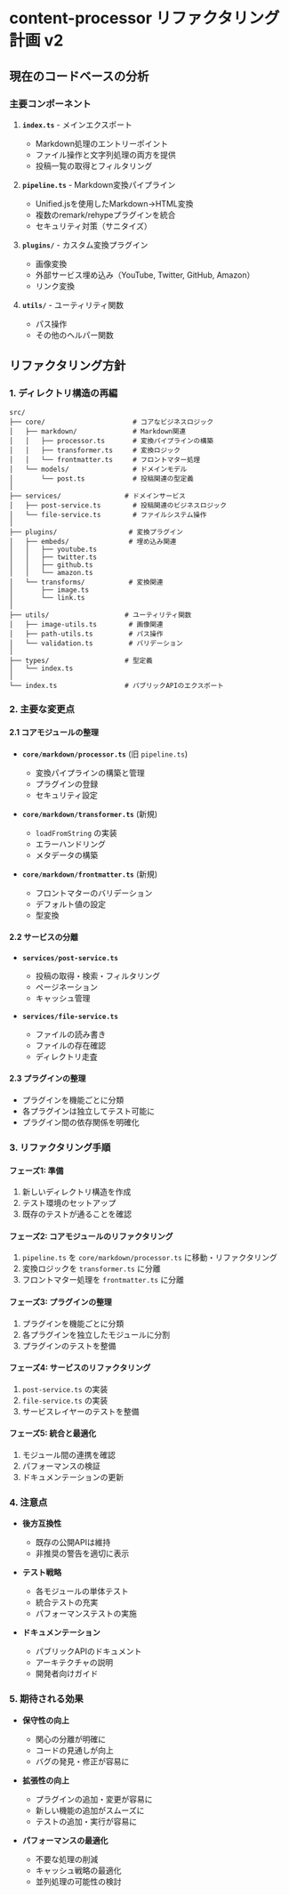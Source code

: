# content-processor リファクタリング計画 v2

## 現在のコードベースの分析

### 主要コンポーネント

1. **`index.ts`** - メインエクスポート
   - Markdown処理のエントリーポイント
   - ファイル操作と文字列処理の両方を提供
   - 投稿一覧の取得とフィルタリング

2. **`pipeline.ts`** - Markdown変換パイプライン
   - Unified.jsを使用したMarkdown→HTML変換
   - 複数のremark/rehypeプラグインを統合
   - セキュリティ対策（サニタイズ）

3. **`plugins/`** - カスタム変換プラグイン
   - 画像変換
   - 外部サービス埋め込み（YouTube, Twitter, GitHub, Amazon）
   - リンク変換

4. **`utils/`** - ユーティリティ関数
   - パス操作
   - その他のヘルパー関数

## リファクタリング方針

### 1. ディレクトリ構造の再編

```
src/
├── core/                      # コアなビジネスロジック
│   ├── markdown/              # Markdown関連
│   │   ├── processor.ts       # 変換パイプラインの構築
│   │   ├── transformer.ts     # 変換ロジック
│   │   └── frontmatter.ts     # フロントマター処理
│   └── models/                # ドメインモデル
│       └── post.ts            # 投稿関連の型定義
│
├── services/                # ドメインサービス
│   ├── post-service.ts        # 投稿関連のビジネスロジック
│   └── file-service.ts        # ファイルシステム操作
│
├── plugins/                  # 変換プラグイン
│   ├── embeds/               # 埋め込み関連
│   │   ├── youtube.ts
│   │   ├── twitter.ts
│   │   ├── github.ts
│   │   └── amazon.ts
│   └── transforms/           # 変換関連
│       ├── image.ts
│       └── link.ts
│
├── utils/                   # ユーティリティ関数
│   ├── image-utils.ts        # 画像関連
│   ├── path-utils.ts         # パス操作
│   └── validation.ts         # バリデーション
│
├── types/                   # 型定義
│   └── index.ts
│
└── index.ts                 # パブリックAPIのエクスポート
```

### 2. 主要な変更点

#### 2.1 コアモジュールの整理
- **`core/markdown/processor.ts`** (旧 `pipeline.ts`)
  - 変換パイプラインの構築と管理
  - プラグインの登録
  - セキュリティ設定

- **`core/markdown/transformer.ts`** (新規)
  - `loadFromString` の実装
  - エラーハンドリング
  - メタデータの構築

- **`core/markdown/frontmatter.ts`** (新規)
  - フロントマターのバリデーション
  - デフォルト値の設定
  - 型変換

#### 2.2 サービスの分離
- **`services/post-service.ts`**
  - 投稿の取得・検索・フィルタリング
  - ページネーション
  - キャッシュ管理

- **`services/file-service.ts`**
  - ファイルの読み書き
  - ファイルの存在確認
  - ディレクトリ走査

#### 2.3 プラグインの整理
- プラグインを機能ごとに分類
- 各プラグインは独立してテスト可能に
- プラグイン間の依存関係を明確化

### 3. リファクタリング手順

#### フェーズ1: 準備
1. 新しいディレクトリ構造を作成
2. テスト環境のセットアップ
3. 既存のテストが通ることを確認

#### フェーズ2: コアモジュールのリファクタリング
1. `pipeline.ts` を `core/markdown/processor.ts` に移動・リファクタリング
2. 変換ロジックを `transformer.ts` に分離
3. フロントマター処理を `frontmatter.ts` に分離

#### フェーズ3: プラグインの整理
1. プラグインを機能ごとに分類
2. 各プラグインを独立したモジュールに分割
3. プラグインのテストを整備

#### フェーズ4: サービスのリファクタリング
1. `post-service.ts` の実装
2. `file-service.ts` の実装
3. サービスレイヤーのテストを整備

#### フェーズ5: 統合と最適化
1. モジュール間の連携を確認
2. パフォーマンスの検証
3. ドキュメンテーションの更新

### 4. 注意点

- **後方互換性**
  - 既存の公開APIは維持
  - 非推奨の警告を適切に表示

- **テスト戦略**
  - 各モジュールの単体テスト
  - 統合テストの充実
  - パフォーマンステストの実施

- **ドキュメンテーション**
  - パブリックAPIのドキュメント
  - アーキテクチャの説明
  - 開発者向けガイド

### 5. 期待される効果

- **保守性の向上**
  - 関心の分離が明確に
  - コードの見通しが向上
  - バグの発見・修正が容易に

- **拡張性の向上**
  - プラグインの追加・変更が容易に
  - 新しい機能の追加がスムーズに
  - テストの追加・実行が容易に

- **パフォーマンスの最適化**
  - 不要な処理の削減
  - キャッシュ戦略の最適化
  - 並列処理の可能性の検討
